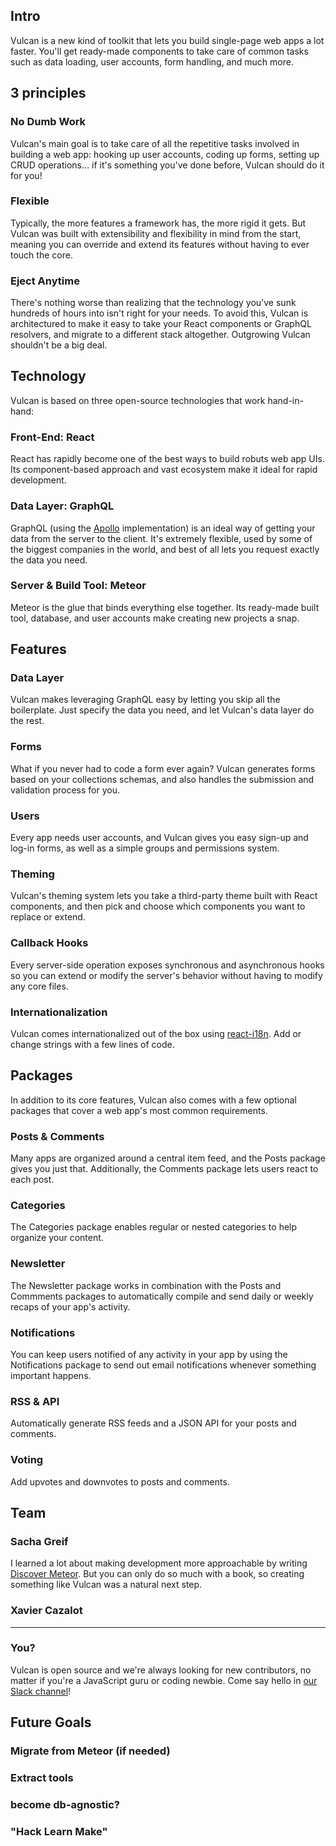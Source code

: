 ## Intro

Vulcan is a new kind of toolkit that lets you build single-page web apps a lot faster. You'll get ready-made components to take care of common tasks such as data loading, user accounts, form handling, and much more. 

## 3 principles

### No Dumb Work

Vulcan's main goal is to take care of all the repetitive tasks involved in building a web app: hooking up user accounts, coding up forms, setting up CRUD operations… if it's something you've done before, Vulcan should do it for you!

### Flexible

Typically, the more features a framework has, the more rigid it gets. But Vulcan was built with extensibility and flexibility in mind from the start, meaning you can override and extend its features without having to ever touch the core. 

### Eject Anytime

There's nothing worse than realizing that the technology you've sunk hundreds of hours into isn't right for your needs. To avoid this, Vulcan is architectured to make it easy to take your React components or GraphQL resolvers, and migrate to a different stack altogether. Outgrowing Vulcan shouldn't be a big deal. 

## Technology

Vulcan is based on three open-source technologies that work hand-in-hand:

### Front-End: React

React has rapidly become one of the best ways to build robuts web app UIs. Its component-based approach and vast ecosystem make it ideal for rapid development. 

### Data Layer: GraphQL

GraphQL (using the [Apollo](http://apollostack.com) implementation) is an ideal way of getting your data from the server to the client. It's extremely flexible, used by some of the biggest companies in the world, and best of all lets you request exactly the data you need. 

### Server & Build Tool: Meteor

Meteor is the glue that binds everything else together. Its ready-made built tool, database, and user accounts make creating new projects a snap. 

## Features

### Data Layer

Vulcan makes leveraging GraphQL easy by letting you skip all the boilerplate. Just specify the data you need, and let Vulcan's data layer do the rest. 

### Forms

What if you never had to code a form ever again? Vulcan generates forms based on your collections schemas, and also handles the submission and validation process for you. 

### Users

Every app needs user accounts, and Vulcan gives you easy sign-up and log-in forms, as well as a simple groups and permissions system. 

### Theming

Vulcan's theming system lets you take a third-party theme built with React components, and then pick and choose which components you want to replace or extend. 

### Callback Hooks

Every server-side operation exposes synchronous and asynchronous hooks so you can extend or modify the server's behavior without having to modify any core files. 

### Internationalization

Vulcan comes internationalized out of the box using [react-i18n](#). Add or change strings with a few lines of code. 

## Packages

In addition to its core features, Vulcan also comes with a few optional packages that cover a web app's most common requirements. 

### Posts & Comments

Many apps are organized around a central item feed, and the Posts package gives you just that. Additionally, the Comments package lets users react to each post. 

### Categories

The Categories package enables regular or nested categories to help organize your content. 

### Newsletter

The Newsletter package works in combination with the Posts and Commments packages to automatically compile and send daily or weekly recaps of your app's activity. 

### Notifications

You can keep users notified of any activity in your app by using the Notifications package to send out email notifications whenever something important happens. 

### RSS & API

Automatically generate RSS feeds and a JSON API for your posts and comments. 

### Voting

Add upvotes and downvotes to posts and comments. 

## Team

### Sacha Greif

I learned a lot about making development more approachable by writing [Discover Meteor](http://discovermeteor.com). But you can only do so much with a book, so creating something like Vulcan was a natural next step.

### Xavier Cazalot

***

### You?

Vulcan is open source and we're always looking for new contributors, no matter if you're a JavaScript guru or coding newbie. Come say hello in [our Slack channel](http://slack.vulcanjs.org)!

## Future Goals

### Migrate from Meteor (if needed)

### Extract tools

### become db-agnostic? 

### 





### "Hack Learn Make"

